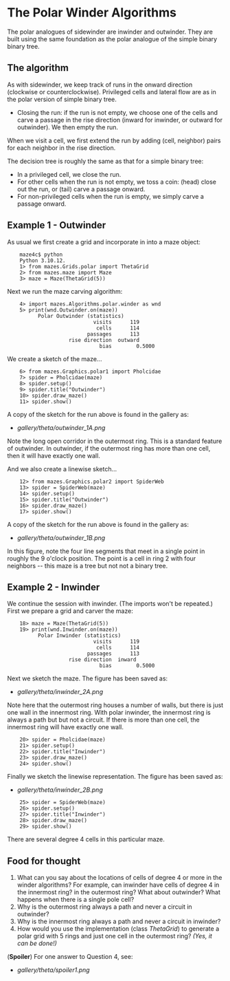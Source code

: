 # The Polar Winder Algorithms

The polar analogues of sidewinder are inwinder and outwinder.  They are built using the same foundation as the polar analogue of the simple binary binary tree.

## The algorithm

As with sidewinder, we keep track of runs in the onward direction (clockwise or counterclockwise).  Privileged cells and lateral flow are as in the polar version of simple binary tree.

*  Closing the run:  if the run is not empty, we choose one of the cells and carve a passage in the rise direction (inward for inwinder, or outward for outwinder).  We then empty the run.

When we visit a cell, we first extend the run by adding (cell, neighbor) pairs for each neighbor in the rise direction.

The decision tree is roughly the same as that for a simple binary tree:

*  In a privileged cell, we close the run.
*  For other cells when the run is not empty, we toss a coin: (head) close out the run, or (tail) carve a passage onward.
*  For non-privileged cells when the run is empty, we simply carve a passage onward.

## Example 1 - Outwinder

As usual we first create a grid and incorporate in into a maze object:
```
    maze4c$ python
    Python 3.10.12.
    1> from mazes.Grids.polar import ThetaGrid
    2> from mazes.maze import Maze
    3> maze = Maze(ThetaGrid(5))
```

Next we run the maze carving algorithm:
```
    4> import mazes.Algorithms.polar.winder as wnd
    5> print(wnd.Outwinder.on(maze))
          Polar Outwinder (statistics)
                            visits      119
                             cells      114
                          passages      113
                    rise direction  outward
                              bias        0.5000
```

We create a sketch of the maze...
```
    6> from mazes.Graphics.polar1 import Pholcidae
    7> spider = Pholcidae(maze)
    8> spider.setup()
    9> spider.title("Outwinder")
    10> spider.draw_maze()
    11> spider.show()
```
A copy of the sketch for the run above is found in the gallery as:

*   *gallery/theta/outwinder\_1A.png*

Note the long open corridor in the outermost ring.  This is a standard feature of outwinder.  In outwinder, if the outermost ring has more than one cell, then it will have exactly one wall.

And we also create a linewise sketch...
```
    12> from mazes.Graphics.polar2 import SpiderWeb
    13> spider = SpiderWeb(maze)
    14> spider.setup()
    15> spider.title("Outwinder")
    16> spider.draw_maze()
    17> spider.show()
```
A copy of the sketch for the run above is found in the gallery as:

*   *gallery/theta/outwinder\_1B.png*

In this figure, note the four line segments that meet in a single point in roughly the 9 o'clock position.  The point is a cell in ring 2 with four neighbors -- this maze is a tree but not not a binary tree.

## Example 2 - Inwinder

We continue the session with inwinder.  (The imports won't be repeated.)  First we prepare a grid and carver the maze:

```
    18> maze = Maze(ThetaGrid(5))
    19> print(wnd.Inwinder.on(maze))
          Polar Inwinder (statistics)
                            visits      119
                             cells      114
                          passages      113
                    rise direction  inward
                              bias        0.5000
```

Next we sketch the maze.  The figure has been saved as:

*   *gallery/theta/inwinder\_2A.png*

Note here that the outermost ring houses a number of walls, but there is just one wall in the innermost ring. With polar inwinder, the innermost ring is always a path but but not a circuit.  If there is more than one cell, the innermost ring will have exactly one wall.

```
    20> spider = Pholcidae(maze)
    21> spider.setup()
    22> spider.title("Inwinder")
    23> spider.draw_maze()
    24> spider.show()
```

Finally we sketch the linewise representation.  The figure has been saved as:

*   *gallery/theta/inwinder\_2B.png*

```
    25> spider = SpiderWeb(maze)
    26> spider.setup()
    27> spider.title("Inwinder")
    28> spider.draw_maze()
    29> spider.show()
```

There are several degree 4 cells in this particular maze.

## Food for thought

1.  What can you say about the locations of cells of degree 4 or more in the winder algorithms?  For example, can inwinder have cells of degree 4 in the innermost ring? in the outermost ring?  What about outwinder?  What happens when there is a single pole cell?
2.  Why is the outermost ring always a path and never a circuit in outwinder?
3.  Why is the innermost ring always a path and never a circuit in inwinder?
4.  How would you use the implementation (class *ThetaGrid*) to generate a polar grid with 5 rings and just one cell in the outermost ring?  *(Yes, it can be done!)*

(**Spoiler**) For one answer to Question 4, see:

*   *gallery/theta/spoiler1.png*
